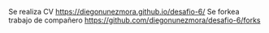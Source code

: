 Se realiza CV https://diegonunezmora.github.io/desafio-6/
Se forkea trabajo de compañero https://github.com/diegonunezmora/desafio-6/forks
